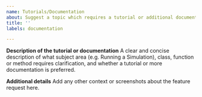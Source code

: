 ```yaml
---
name: Tutorials/Documentation
about: Suggest a topic which requires a tutorial or additional documentation
title: ''
labels: documentation

---
```


**Description of the tutorial or documentation**
A clear and concise description of what subject area (e.g. Running a Simulation), class, function or method requires clarification, and whether a tutorial or more documentation is preferred.

**Additional details**
Add any other context or screenshots about the feature request here.
